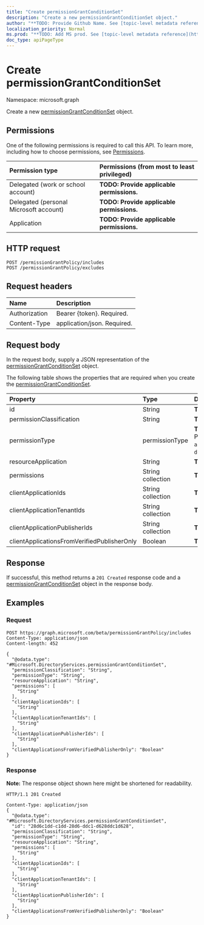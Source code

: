 ```yaml
---
title: "Create permissionGrantConditionSet"
description: "Create a new permissionGrantConditionSet object."
author: "**TODO: Provide Github Name. See [topic-level metadata reference](https://msgo.azurewebsites.net/add/document/guidelines/metadata.html#topic-level-metadata)**"
localization_priority: Normal
ms.prod: "**TODO: Add MS prod. See [topic-level metadata reference](https://msgo.azurewebsites.net/add/document/guidelines/metadata.html#topic-level-metadata)**"
doc_type: apiPageType
---
```


# Create permissionGrantConditionSet
Namespace: microsoft.graph

Create a new [permissionGrantConditionSet](../resources/permissiongrantconditionset.md) object.

## Permissions
One of the following permissions is required to call this API. To learn more, including how to choose permissions, see [Permissions](/graph/permissions-reference).

|Permission type|Permissions (from most to least privileged)|
|:---|:---|
|Delegated (work or school account)|**TODO: Provide applicable permissions.**|
|Delegated (personal Microsoft account)|**TODO: Provide applicable permissions.**|
|Application|**TODO: Provide applicable permissions.**|

## HTTP request

<!-- {
  "blockType": "ignored"
}
-->
``` http
POST /permissionGrantPolicy/includes
POST /permissionGrantPolicy/excludes
```

## Request headers
|Name|Description|
|:---|:---|
|Authorization|Bearer {token}. Required.|
|Content-Type|application/json. Required.|

## Request body
In the request body, supply a JSON representation of the [permissionGrantConditionSet](../resources/permissiongrantconditionset.md) object.

The following table shows the properties that are required when you create the [permissionGrantConditionSet](../resources/permissiongrantconditionset.md).

|Property|Type|Description|
|:---|:---|:---|
|id|String|**TODO: Add Description**|
|permissionClassification|String|**TODO: Add Description**|
|permissionType|permissionType|**TODO: Add Description**. Possible values are: `application`, `delegated`, `delegatedUserConsentable`.|
|resourceApplication|String|**TODO: Add Description**|
|permissions|String collection|**TODO: Add Description**|
|clientApplicationIds|String collection|**TODO: Add Description**|
|clientApplicationTenantIds|String collection|**TODO: Add Description**|
|clientApplicationPublisherIds|String collection|**TODO: Add Description**|
|clientApplicationsFromVerifiedPublisherOnly|Boolean|**TODO: Add Description**|



## Response

If successful, this method returns a `201 Created` response code and a [permissionGrantConditionSet](../resources/permissiongrantconditionset.md) object in the response body.

## Examples

### Request
<!-- {
  "blockType": "request",
  "name": "create_permissiongrantconditionset_from_"
}
-->
``` http
POST https://graph.microsoft.com/beta/permissionGrantPolicy/includes
Content-Type: application/json
Content-length: 452

{
  "@odata.type": "#Microsoft.DirectoryServices.permissionGrantConditionSet",
  "permissionClassification": "String",
  "permissionType": "String",
  "resourceApplication": "String",
  "permissions": [
    "String"
  ],
  "clientApplicationIds": [
    "String"
  ],
  "clientApplicationTenantIds": [
    "String"
  ],
  "clientApplicationPublisherIds": [
    "String"
  ],
  "clientApplicationsFromVerifiedPublisherOnly": "Boolean"
}
```


### Response
**Note:** The response object shown here might be shortened for readability.
<!-- {
  "blockType": "response",
  "truncated": true,
  "@odata.type": "Microsoft.DirectoryServices.permissionGrantConditionSet"
}
-->
``` http
HTTP/1.1 201 Created

Content-Type: application/json
{
  "@odata.type": "#Microsoft.DirectoryServices.permissionGrantConditionSet",
  "id": "28d6c1dd-c1dd-28d6-ddc1-d628ddc1d628",
  "permissionClassification": "String",
  "permissionType": "String",
  "resourceApplication": "String",
  "permissions": [
    "String"
  ],
  "clientApplicationIds": [
    "String"
  ],
  "clientApplicationTenantIds": [
    "String"
  ],
  "clientApplicationPublisherIds": [
    "String"
  ],
  "clientApplicationsFromVerifiedPublisherOnly": "Boolean"
}
```

